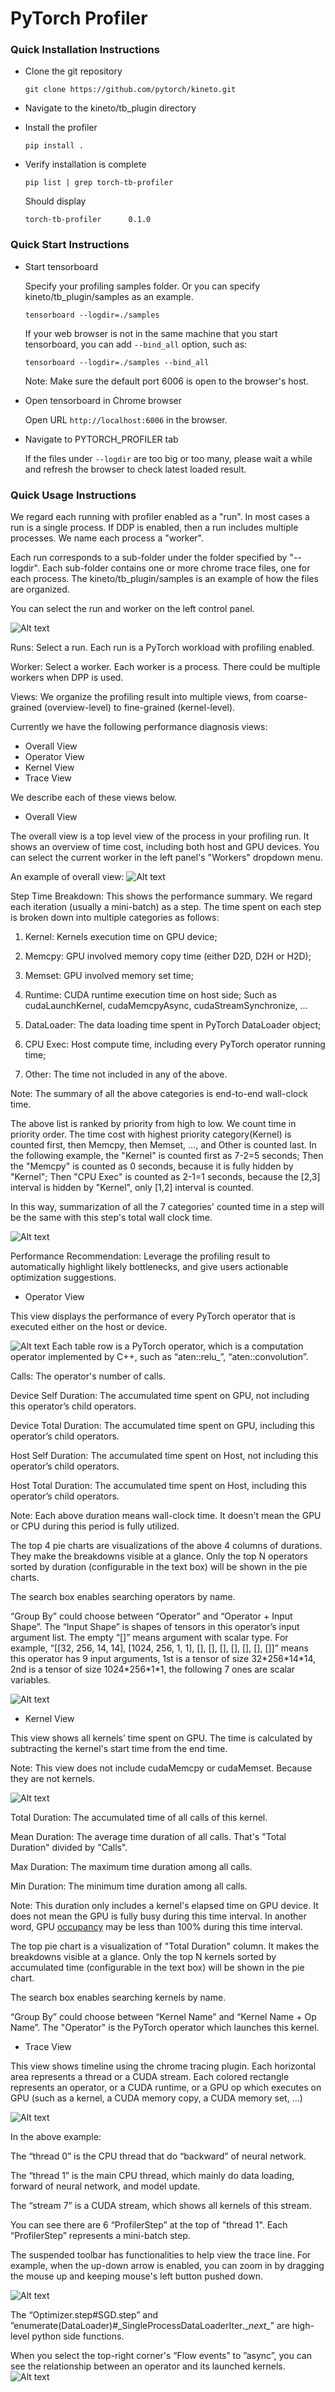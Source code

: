 # PyTorch Profiler

### Quick Installation Instructions

* Clone the git repository

  `git clone https://github.com/pytorch/kineto.git`

* Navigate to the kineto/tb_plugin directory

* Install the profiler

  `pip install .`

* Verify installation is complete

  `pip list | grep torch-tb-profiler`

  Should display

  `torch-tb-profiler      0.1.0`


### Quick Start Instructions

* Start tensorboard

  Specify your profiling samples folder.
  Or you can specify kineto/tb_plugin/samples as an example.

  `tensorboard --logdir=./samples`

  If your web browser is not in the same machine that you start tensorboard,
  you can add `--bind_all` option, such as:

  `tensorboard --logdir=./samples --bind_all`

  Note: Make sure the default port 6006 is open to the browser's host.

* Open tensorboard in Chrome browser

  Open URL `http://localhost:6006` in the browser.

* Navigate to PYTORCH_PROFILER tab

  If the files under `--logdir` are too big or too many, 
  please wait a while and refresh the browser to check latest loaded result.

### Quick Usage Instructions

We regard each running with profiler enabled as a "run".
In most cases a run is a single process. If DDP is enabled, then a run includes multiple processes.
We name each process a "worker".

Each run corresponds to a sub-folder under the folder specified by "--logdir". 
Each sub-folder contains one or more chrome trace files, one for each process.
The kineto/tb_plugin/samples is an example of how the files are organized.

You can select the run and worker on the left control panel.
   
![Alt text](https://github.com/pytorch/kineto/blob/tb_plugin/tb_plugin/docs/images/control_panel.PNG)

Runs: Select a run. Each run is a PyTorch workload with profiling enabled.

Worker: Select a worker. Each worker is a process. There could be multiple workers when DPP is used.

Views: We organize the profiling result into multiple views, 
from coarse-grained (overview-level) to fine-grained (kernel-level).

Currently we have the following performance diagnosis views:
- Overall View
- Operator View
- Kernel View
- Trace View

We describe each of these views below.

* Overall View

The overall view is a top level view of the process in your profiling run. 
It shows an overview of time cost, including both host and GPU devices.
You can select the current worker in the left panel's "Workers" dropdown menu.

An example of overall view:
![Alt text](https://github.com/pytorch/kineto/blob/tb_plugin/tb_plugin/docs/images/overall_view.PNG)

Step Time Breakdown: This shows the performance summary. We regard each iteration (usually a mini-batch) as a step. 
The time spent on each step is broken down into multiple categories as follows:

1. Kernel: Kernels execution time on GPU device;

2. Memcpy: GPU involved memory copy time (either D2D, D2H or H2D);

3. Memset: GPU involved memory set time;

4. Runtime: CUDA runtime execution time on host side; 
Such as cudaLaunchKernel, cudaMemcpyAsync, cudaStreamSynchronize, ...

5. DataLoader: The data loading time spent in PyTorch DataLoader object;

6. CPU Exec: Host compute time, including every PyTorch operator running time;

7. Other: The time not included in any of the above.

Note: The summary of all the above categories is end-to-end wall-clock time.
 
The above list is ranked by priority from high to low. We count time in priority order.
The time cost with highest priority category(Kernel) is counted first, 
then Memcpy, then Memset, ...,  and Other is counted last. 
In the following example, the "Kernel" is counted first as 7-2=5 seconds; 
Then the "Memcpy" is counted as 0 seconds, because it is fully hidden by "Kernel"; 
Then "CPU Exec" is counted as 2-1=1 seconds, because the [2,3] interval is hidden by "Kernel", only [1,2] interval is counted.

In this way, summarization of all the 7 categories' counted time in a step 
will be the same with this step's total wall clock time.
     
![Alt text](https://github.com/pytorch/kineto/blob/tb_plugin/tb_plugin/docs/images/time_breakdown_priority.PNG)

Performance Recommendation: Leverage the profiling result to automatically highlight likely bottlenecks, 
and give users actionable optimization suggestions.
 
* Operator View

This view displays the performance of every PyTorch operator that is executed either on the host or device.

![Alt text](https://github.com/pytorch/kineto/blob/tb_plugin/tb_plugin/docs/images/operator_view.PNG)
Each table row is a PyTorch operator, which is a computation operator implemented by C++, 
such as “aten::relu_”, “aten::convolution”.

Calls: The operator's number of calls.

Device Self Duration: The accumulated time spent on GPU, not including this operator’s child operators.

Device Total Duration: The accumulated time spent on GPU, including this operator’s child operators.

Host Self Duration: The accumulated time spent on Host, not including this operator’s child operators.

Host Total Duration: The accumulated time spent on Host, including this operator’s child operators.

Note: Each above duration means wall-clock time. It doesn't mean the GPU or CPU during this period is fully utilized.

The top 4 pie charts are visualizations of the above 4 columns of durations. 
They make the breakdowns visible at a glance.
Only the top N operators sorted by duration (configurable in the text box) will be shown in the pie charts. 

The search box enables searching operators by name.

“Group By” could choose between “Operator” and “Operator + Input Shape”. 
The “Input Shape” is shapes of tensors in this operator’s input argument list.
The empty “[]” means argument with scalar type. 
For example, “[[32, 256, 14, 14], [1024, 256, 1, 1], [], [], [], [], [], [], []]” 
means this operator has 9 input arguments, 
1st is a tensor of size 32\*256\*14\*14, 
2nd is a tensor of size 1024\*256\*1\*1, 
the following 7 ones are scalar variables.

![Alt text](https://github.com/pytorch/kineto/blob/tb_plugin/tb_plugin/docs/images/operator_view_group_by_inputshape.PNG)

* Kernel View

This view shows all kernels’ time spent on GPU. 
The time is calculated by subtracting the kernel's start time from the end time. 

Note: This view does not include cudaMemcpy or cudaMemset. Because they are not kernels.

![Alt text](https://github.com/pytorch/kineto/blob/tb_plugin/tb_plugin/docs/images/kernel_view.PNG)

Total Duration: The accumulated time of all calls of this kernel.

Mean Duration: The average time duration of all calls. That's "Total Duration" divided by "Calls".

Max Duration: The maximum time duration among all calls.

Min Duration: The minimum time duration among all calls.

Note: This duration only includes a kernel's elapsed time on GPU device. 
It does not mean the GPU is fully busy during this time interval. 
In another word, GPU [occupancy](https://docs.nvidia.com/gameworks/content/developertools/desktop/analysis/report/cudaexperiments/kernellevel/achievedoccupancy.htm) 
may be less than 100% during this time interval.

The top pie chart is a visualization of "Total Duration" column. 
It makes the breakdowns visible at a glance.
Only the top N kernels sorted by accumulated time (configurable in the text box) will be shown in the pie chart.

The search box enables searching kernels by name.

“Group By” could choose between “Kernel Name” and “Kernel Name + Op Name”. 
The "Operator" is the PyTorch operator which launches this kernel.

* Trace View

This view shows timeline using the chrome tracing plugin. Each horizontal area represents a thread or a CUDA stream.
Each colored rectangle represents an operator, or a CUDA runtime, or a GPU op which executes on GPU
(such as a kernel, a CUDA memory copy, a CUDA memory set, ...)

![Alt text](https://github.com/pytorch/kineto/blob/tb_plugin/tb_plugin/docs/images/trace_view.PNG)

In the above example:

The “thread 0” is the CPU thread that do “backward” of neural network.

The “thread 1” is the main CPU thread, which mainly do data loading, forward of neural network, and model update.

The “stream 7” is a CUDA stream, which shows all kernels of this stream.

You can see there are 6 “ProfilerStep” at the top of "thread 1". Each “ProfilerStep” represents a mini-batch step.

The suspended toolbar has functionalities to help view the trace line.
For example, when the up-down arrow is enabled, 
you can zoom in by dragging the mouse up and keeping mouse's left button pushed down.

![Alt text](https://github.com/pytorch/kineto/blob/tb_plugin/tb_plugin/docs/images/trace_view_one_step.PNG)

The “Optimizer.step#SGD.step” and ”enumerate(DataLoader)#_SingleProcessDataLoaderIter.\__next\__”
are high-level python side functions.

When you select the top-right corner's “Flow events” to ”async”, 
you can see the relationship between an operator and its launched kernels.
![Alt text](https://github.com/pytorch/kineto/blob/tb_plugin/tb_plugin/docs/images/trace_view_launch.PNG)
